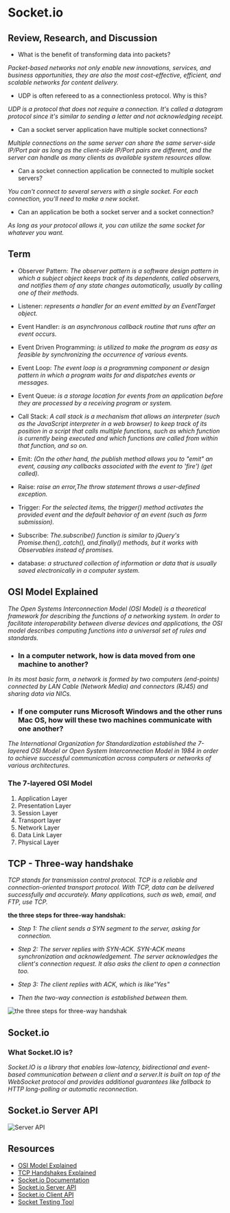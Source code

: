 # Socket.io

## Review, Research, and Discussion

+ What is the benefit of transforming data into packets?

*Packet-based networks not only enable new innovations, services, and business opportunities, they are also the most cost-effective, efficient, and scalable networks for content delivery.*

+ UDP is often refereed to as a connectionless protocol. Why is this?

*UDP is a protocol that does not require a connection. It's called a datagram protocol since it's similar to sending a letter and not acknowledging receipt.*

+ Can a socket server application have multiple socket connections?

*Multiple connections on the same server can share the same server-side IP/Port pair as long as the client-side IP/Port pairs are different, and the server can handle as many clients as available system resources allow.*

+ Can a socket connection application be connected to multiple socket servers?

*You can't connect to several servers with a single socket. For each connection, you'll need to make a new socket.*

+ Can an application be both a socket server and a socket connection?

*As long as your protocol allows it, you can utilize the same socket for whatever you want.*


## Term

+ Observer Pattern: 
*The observer pattern is a software design pattern in which a subject object keeps track of its dependents, called observers, and notifies them of any state changes automatically, usually by calling one of their methods.*

+ Listener: 
*represents a handler for an event emitted by an EventTarget object.*

+ Event Handler: 
*is an asynchronous callback routine that runs after an event occurs.*

+ Event Driven Programming: 
*is utilized to make the program as easy as feasible by synchronizing the occurrence of various events.*

+ Event Loop: 
*The event loop is a programming component or design pattern in which a program waits for and dispatches events or messages.*

+ Event Queue:
*is a storage location for events from an application before they are processed by a receiving program or system.*

+ Call Stack:
*A call stack is a mechanism that allows an interpreter (such as the JavaScript interpreter in a web browser) to keep track of its position in a script that calls multiple functions, such as which function is currently being executed and which functions are called from within that function, and so on.*

+ Emit:
*(On the other hand, the publish method allows you to "emit" an event, causing any callbacks associated with the event to 'fire') (get called).*

+ Raise:
*raise an error,The throw statement throws a user-defined exception.*

+ Trigger:
*For the selected items, the trigger() method activates the provided event and the default behavior of an event (such as form submission).*

+ Subscribe:
*The.subscribe() function is similar to jQuery's Promise.then(),.catch(), and.finally() methods, but it works with Observables instead of promises.*

+ database:
*a structured collection of information or data that is usually saved electronically in a computer system.*

## OSI Model Explained 

*The Open Systems Interconnection Model (OSI Model) is a theoretical framework for describing the functions of a networking system. In order to facilitate interoperability between diverse devices and applications, the OSI model describes computing functions into a universal set of rules and standards.*

* ### In a computer network, how is data moved from one machine to another?

*In its most basic form, a network is formed by two computers (end-points) connected by LAN Cable (Network Media) and connectors (RJ45) and sharing data via NICs.*

* ### If one computer runs Microsoft Windows and the other runs Mac OS, how will these two machines communicate with one another?

*The International Organization for Standardization established the 7-layered OSI Model or Open System Interconnection Model in 1984 in order to achieve successful communication across computers or networks of various architectures.*

### The 7-layered OSI Model

1. Application Layer
2. Presentation Layer
3. Session Layer
4. Transport layer
5. Network Layer
6. Data Link Layer
7. Physical Layer

## TCP - Three-way handshake
*TCP stands for transmission control protocol. TCP is a reliable and connection-oriented transport protocol. With TCP, data can be delivered successfully and accurately. Many applications, such as web,  email, and FTP, use TCP.*

**the three steps for three-way handshak:**

* *Step 1: The client sends a SYN segment  to the server, asking for connection.* 

* *Step 2: The server replies with SYN-ACK. SYN-ACK means synchronization and acknowledgement. The server acknowledges the client's connection request. It also asks the client to open a connection too.* 


* *Step 3: The client replies with ACK, which is like"Yes"* 

* *Then the two-way connection is established between them.*

![the three steps for three-way handshak](https://s3.ap-south-1.amazonaws.com/afteracademy-server-uploads/what-is-a-tcp-3-way-handshake-process-three-way-handshaking-establishing-connection-6a724e77ba96e241.jpg)

## Socket.io

### What Socket.IO is?

*Socket.IO is a library that enables low-latency, bidirectional and event-based communication between a client and a server.It is built on top of the WebSocket protocol and provides additional guarantees like fallback to HTTP long-polling or automatic reconnection.*

## Socket.io Server API
![Server API](https://socket.io/images/server-class-diagram-server.png)

## Resources
+ [OSI Model Explained](https://www.youtube.com/watch?v=vv4y_uOneC0)
+ [TCP Handshakes Explained](https://www.youtube.com/watch?v=xMtP5ZB3wSk)
+ [Socket.io Documentation](https://socket.io/docs/)
+ [Socket.io Server API](https://socket.io/docs/server-api)
+ [Socket.io Client API](https://socket.io/docs/client-api)
+ [Socket Testing Tool](https://amritb.github.io/socketio-client-tool/)